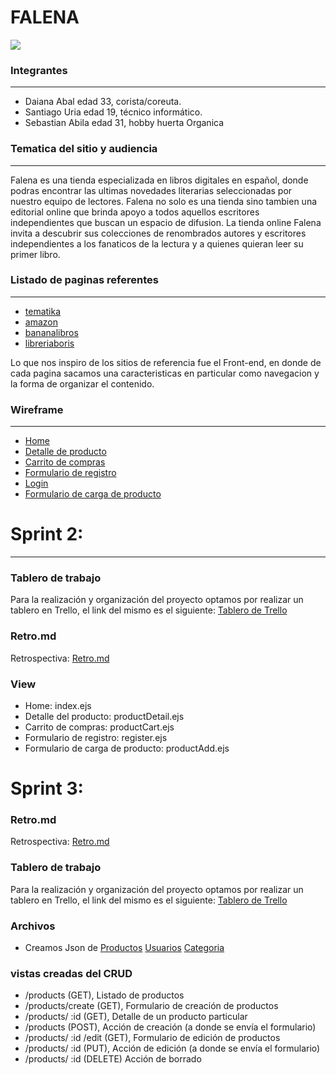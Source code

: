 # FALENA

![](https://github.com/sebastianabila/grupo_10_falena/blob/master/design/logos/logo1.png)

### Integrantes

------------
- Daiana Abal edad 33, corista/coreuta.
- Santiago Uria edad 19, técnico informático.
- Sebastian Abila edad 31, hobby huerta Organica

### Tematica del sitio y audiencia

------------


Falena es una tienda especializada en libros digitales en español, donde podras encontrar las ultimas novedades literarias seleccionadas por nuestro equipo de lectores.
Falena no solo es una tienda sino tambien una editorial online que brinda apoyo a todos aquellos escritores independientes que buscan un espacio de difusion.
La tienda online Falena invita a descubrir sus colecciones de renombrados autores y escritores independientes a los fanaticos de la lectura y a quienes quieran leer su primer libro.

### Listado de paginas referentes

------------


- [tematika](https://www.tematika.com "tematika")
- [amazon](https://www.amazon.es/ebooks-kindle/b?ie=UTF8&node=827231031 "amazon")
- [bananalibros](https://www.bananalibros.com.ar/ "bananalibros")
- [libreriaboris](https://www.libreriaboris.com.ar/ "libreriaboris")

Lo que nos inspiro de los sitios de referencia fue el Front-end, en donde de cada pagina sacamos una caracteristicas en particular como navegacion y la forma de organizar el contenido.
 
### Wireframe

------------

- [Home](https://github.com/sebastianabila/grupo_10_falena/blob/master/wireframe/Home.png "Home")
- [Detalle de producto](https://github.com/sebastianabila/grupo_10_falena/blob/master/wireframe/Detalle_producto.png "Detalle de producto")
- [Carrito de compras](https://github.com/sebastianabila/grupo_10_falena/blob/master/wireframe/carrito.png "Carrito de compras")
- [Formulario de registro](https://github.com/sebastianabila/grupo_10_falena/blob/master/wireframe/register.png "Formulario de registro")
- [Login](https://github.com/sebastianabila/grupo_10_falena/blob/master/wireframe/login.png "Login")
- [Formulario de carga de producto](https://github.com/sebastianabila/grupo_10_falena/blob/master/wireframe/formulario_de_carga_producto.png "Formulario de carga de producto")



# Sprint 2:

------------
### Tablero de trabajo
Para la realización y organización del proyecto optamos por realizar un tablero en Trello, el link del mismo es el siguiente: [Tablero de Trello](https://trello.com/b/JpDPQ3ev/grupo-10-librería-falena "Tablero de Trello")

### Retro.md
Retrospectiva: [Retro.md](https://github.com/sebastianabila/grupo_10_falena/blob/master/retro.md "retro.md")

### View
- Home: index.ejs
- Detalle del producto: productDetail.ejs
- Carrito de compras: productCart.ejs
- Formulario de registro: register.ejs
- Formulario de carga de producto: productAdd.ejs

# Sprint 3:

### Retro.md
Retrospectiva: [Retro.md](https://github.com/sebastianabila/grupo_10_falena/blob/master/retro.md "retro.md")

### Tablero de trabajo
Para la realización y organización del proyecto optamos por realizar un tablero en Trello, el link del mismo es el siguiente: [Tablero de Trello](https://trello.com/b/JpDPQ3ev/grupo-10-librería-falena "Tablero de Trello")

### Archivos
- Creamos Json de [Productos](https://github.com/sebastianabila/grupo_10_falena/blob/master/falena/data/product.json "Productos") [Usuarios](https://github.com/sebastianabila/grupo_10_falena/blob/master/falena/data/user.json "Usuarios") [Categoria](https://github.com/sebastianabila/grupo_10_falena/blob/master/falena/data/category.json "Categoria")

### vistas creadas del CRUD
- /products (GET), Listado de productos
- /products/create (GET), Formulario de creación de productos
- /products/ :id (GET), Detalle de un producto particular
- /products (POST), Acción de creación (a donde se envía el formulario)
- /products/ :id /edit (GET), Formulario de edición de productos
- /products/ :id (PUT), Acción de edición (a donde se envía el formulario)
- /products/ :id (DELETE) Acción de borrado
